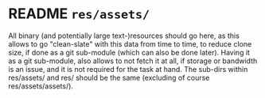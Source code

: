 # README `res/assets/`

All binary (and potentially large text-)resources should go here, as this allows to go "clean-slate" with this data from time to time, to reduce clone size, if done as a git sub-module (which can also be done later). Having it as a git sub-module, also allows to not fetch it at all, if storage or bandwidth is an issue, and it is not required for the task at hand. The sub-dirs within res/assets/ and res/ should be the same (excluding of course res/assets/assets/).

